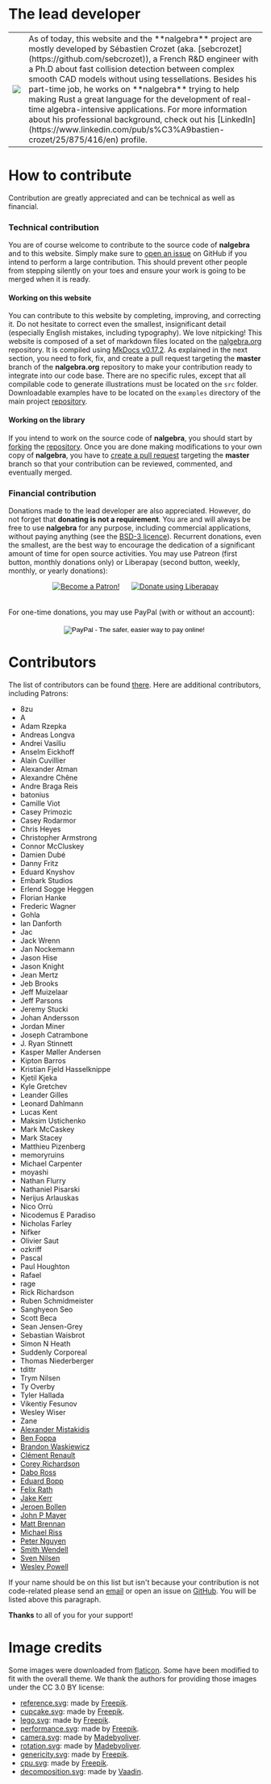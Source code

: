 # The lead developer

<table markdown="1">
<tr>
<td id="nostyle_table" style="vertical-align:middle">
<a href="https://github.com/sebcrozet"><img id="left_float_img" src="https://www.gravatar.com/avatar/24f8431a2a28f633cba972f1176921e4?s=125"></img></a>
</td>
<td id="nostyle_table">
As of today, this website and the **nalgebra** project are mostly developed by
Sébastien Crozet (aka.  [sebcrozet](https://github.com/sebcrozet)), a French
R&D engineer with a Ph.D about fast
collision detection between complex smooth CAD models without using tessellations.
Besides his part-time job, he works on **nalgebra** trying
to help making Rust a great language for the development of real-time
algebra-intensive applications. For more information about his professional
background, check out his
[LinkedIn](https://www.linkedin.com/pub/s%C3%A9bastien-crozet/25/875/416/en)
profile.
</td>
</tr>
</table>

# How to contribute

Contribution are greatly appreciated and can be technical as well as financial.

### Technical contribution

You are of course welcome to contribute to the source code of **nalgebra** and
to this website. Simply make sure to [open an
issue](https://github.com/rustsim/nalgebra/issues) on GitHub if you intend to
perform a large contribution. This should prevent other people from stepping
silently on your toes and ensure your work is going to be merged when it is
ready.


#### Working on this website

You can contribute to this website by completing, improving, and correcting
it. Do not hesitate to correct even the smallest, insignificant detail
(especially English mistakes, including typography). We love nitpicking!  This
website is composed of a set of markdown files located on the
[nalgebra.org](https://github.com/rustsim/nalgebra.org) repository. It is compiled using
[MkDocs v0.17.2](https://www.mkdocs.org/). As explained in the next section,
you need to fork, fix, and create a pull request targeting the **master**
branch of the **nalgebra.org** repository to make your contribution ready
to integrate into our code base. There are no specific rules, except that all
compilable code to generate illustrations
must be located on the `src` folder.  Downloadable examples have to be located
on the `examples` directory of the main project [repository](https://github.com/rustsim/nalgebra).


#### Working on the library

If you intend to work on the source code of **nalgebra**, you should start by
[forking](https://help.github.com/articles/fork-a-repo) the
[repository](https://github.com/rustsim/nalgebra). Once you are done making
modifications to your own copy of **nalgebra**, you have to [create a pull
request](https://help.github.com/articles/creating-a-pull-request) targeting
the **master** branch so that your contribution can be reviewed, commented, and
eventually merged.


### Financial contribution

Donations made to the lead developer are also appreciated. However, do not
forget that **donating is not a requirement**. You are and will always be free
to use **nalgebra** for any purpose, including commercial applications, without
paying anything (see the [BSD-3
licence](https://github.com/rustsim/nalgebra/blob/master/LICENSE)). Recurrent
donations, even the smallest, are the best way to encourage the dedication of a
significant amount of time for open source activities. You may use Patreon (first
button, monthly donations only) or Liberapay (second button, weekly, monthly, or
yearly donations):
<div style="text-align:center">
<a href="https://www.patreon.com/bePatron?u=7111380" ><img src="../img/become_a_patron_button.png" alt="Become a Patron!" /></a>
&nbsp;&nbsp;&nbsp;&nbsp;
<script src="https://liberapay.com/sebcrozet/widgets/button.js"></script>
<noscript><a href="https://liberapay.com/sebcrozet/donate"><img alt="Donate using Liberapay" src="https://liberapay.com/assets/widgets/donate.svg"></a></noscript>
</div>
<br/>
<br/>
For one-time donations, you may use PayPal (with or without an account):
<br/>
<br/>
<div style="text-align:center">
<form action="https://www.paypal.com/cgi-bin/webscr" method="post" target="_top">
<input type="hidden" name="cmd" value="_s-xclick">
<input type="hidden" name="hosted_button_id" value="ZCA2NXW6EJ9ZU">
<input type="image" src="https://www.paypalobjects.com/en_US/i/btn/btn_donate_LG.gif" border="0" name="submit" alt="PayPal - The safer, easier way to pay online!">
<img alt="" border="0" src="https://www.paypalobjects.com/fr_FR/i/scr/pixel.gif" width="1" height="1">
</form>
</div>

# Contributors

The list of contributors can be found [there](https://github.com/rustsim/nalgebra/graphs/contributors). Here are additional contributors, including Patrons:

* 8zu
* A
* Adam Rzepka
* Andreas Longva
* Andrei Vasiliu
* Anselm Eickhoff
* Alain Cuvillier
* Alexander Atman
* Alexandre Chêne
* Andre Braga Reis
* batonius
* Camille Viot
* Casey Primozic
* Casey Rodarmor
* Chris Heyes
* Christopher Armstrong
* Connor McCluskey
* Damien Dubé
* Danny Fritz
* Eduard Knyshov
* Embark Studios
* Erlend Sogge Heggen
* Florian Hanke
* Frederic Wagner
* Gohla
* Ian Danforth
* Jac
* Jack Wrenn
* Jan Nockemann
* Jason Hise
* Jason Knight
* Jean Mertz
* Jeb Brooks
* Jeff Muizelaar
* Jeff Parsons
* Jeremy Stucki
* Johan Andersson
* Jordan Miner
* Joseph Catrambone
* J. Ryan Stinnett
* Kasper Møller Andersen
* Kipton Barros
* Kristian Fjeld Hasselknippe
* Kjetil Kjeka
* Kyle Gretchev
* Leander Gilles
* Leonard Dahlmann
* Lucas Kent
* Maksim Ustichenko
* Mark McCaskey
* Mark Stacey
* Matthieu Pizenberg
* memoryruins
* Michael Carpenter
* moyashi
* Nathan Flurry
* Nathaniel Pisarski
* Nerijus Arlauskas
* Nico Orrù
* Nicodemus E Paradiso
* Nicholas Farley
* Nifker
* Olivier Saut
* ozkriff
* Pascal
* Paul Houghton
* Rafael
* rage
* Rick Richardson
* Ruben Schmidmeister
* Sanghyeon Seo
* Scott Beca
* Sean Jensen-Grey
* Sebastian Waisbrot
* Simon N Heath
* Suddenly Corporeal
* Thomas Niederberger
* tdittr
* Trym Nilsen
* Ty Overby
* Tyler Hallada
* Vikentiy Fesunov
* Wesley Wiser
* Zane
* [Alexander Mistakidis](https://github.com/aamistak)
* [Ben Foppa](https://github.com/bfops)
* [Brandon Waskiewicz](https://github.com/brandonw)
* [Clément Renault](https://github.com/Kerollmops)
* [Corey Richardson](https://github.com/cmr)
* [Dabo Ross](https://github.com/daboross)
* [Eduard Bopp](https://github.com/aepsil0n)
* [Felix Rath](https://github.com/Futile)
* [Jake Kerr](https://github.com/jakerr)
* [Jeroen Bollen](https://github.com/Binero)
* [John P Mayer](https://github.com/johnpmayer)
* [Matt Brennan](https://github.com/quarterto)
* [Michael Riss](https://github.com/MichaelRiss)
* [Peter Nguyen](https://github.com/artichokes)
* [Smith Wendell](https://github.com/wackywendell)
* [Sven Nilsen](https://github.com/bvssvni)
* [Wesley Powell](https://github.com/wspowell)


If your name should be on this list but isn't because your contribution is not
code-related please send an [email](mailto:developer@crozet.re) or open an
issue on [GitHub](https://github.com/rustsim/ncollide/issues). You will be
listed above this paragraph.

**Thanks** to all of you for your support!

# Image credits
Some images were downloaded from [flaticon](https://www.flaticon.com). Some have
been modified to fit with the overall theme. We thank the authors for providing
those images under the CC 3.0 BY license:

* <u>reference.svg</u>: made by [Freepik](https://www.freepik.com).
* <u>cupcake.svg</u>: made by [Freepik](https://www.freepik.com).
* <u>lego.svg</u>: made by [Freepik](https://www.freepik.com).
* <u>performance.svg</u>: made by [Freepik](https://www.freepik.com).
* <u>camera.svg</u>: made by [Madebyoliver](https://www.flaticon.com/authors/madebyoliver).
* <u>rotation.svg</u>: made by [Madebyoliver](https://www.flaticon.com/authors/madebyoliver).
* <u>genericity.svg</u>: made by [Freepik](https://www.freepik.com).
* <u>cpu.svg</u>: made by [Freepik](https://www.freepik.com).
* <u>decomposition.svg</u>: made by [Vaadin](https://www.flaticon.com/authors/vaadin).
